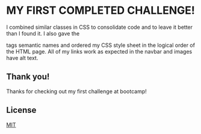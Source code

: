 # MY FIRST COMPLETED CHALLENGE!

I combined similar classes in CSS to consolidate code and to leave it better than I found it. I also gave the <div> tags semantic names and ordered my CSS style sheet in the logical order of the HTML page. All of my links work as expected in the navbar and images have alt text.

## Thank you!

Thanks for checking out my first challenge at bootcamp!

## License

[MIT](https://choosealicense.com/licenses/mit/)

